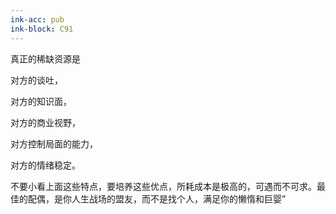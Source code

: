 ```yaml
---
ink-acc: pub
ink-block: C91
---
```

真正的稀缺资源是

对方的谈吐，

对方的知识面，

对方的商业视野，

对方控制局面的能力，

对方的情绪稳定。

不要小看上面这些特点，要培养这些优点，所耗成本是极高的，可遇而不可求。最佳的配偶，是你人生战场的盟友，而不是找个人，满足你的懒惰和巨婴”